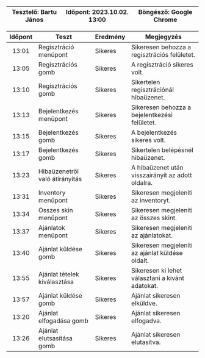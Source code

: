 | Tesztelő: Bartu János | Időpont: 2023.10.02. 13:00 | Böngésző: Google Chrome |
| -------------------------------------|----------|-------------------------|

| Időpont | Teszt                | Eredmény | Megjegyzés                                                            |
|:-------:|----------------------|----------|-----------------------------------------------------------------------|
| 13:01 | Regisztráció menüpont | Sikeres | Sikeresen behozza a regisztrációs felületet. | 
| 13:05 | Regisztrációs gomb | Sikeres | A regisztráció sikeres volt. |
| 13:10 | Regisztrációs gomb | Sikeres | Sikertelen regisztrációnál hibaüzenet. |
| 13:13 | Bejelentkezés menüpont | Sikeres | Sikeresen behozza a bejelentkezési felületet. | 
| 13:15 | Bejelentkezés gomb | Sikeres | A bejelentkezés sikeres volt. |
| 13:17 | Bejelentkezés gomb | Sikeres | Sikertelen belépésnél hibaüzenet. |
| 13:23 | Hibaüzenetről való átirányítás | Sikeres | A hibaüzenet után visszairányít az adott oldalra. |
| 13:31 | Inventory menüpont | Sikeres | Sikeresen megjeleníti az inventoryt. |
| 13:34 | Összes skin menüpont | Sikeres | Sikeresen megjeleníti az összes skint. |
| 13:37 | Ajánlatok menüpont | Sikeres | Sikeresen megjeleníti az ajánlatokat. |
| 13:40 | Ajánlat küldése gomb | Sikeres | Sikeresen megjeleníti az ajánlat küldése oldalt. |
| 13:55 | Ajánlat tételek kiválasztása | Sikeres | Sikeresen ki lehet választani a kivánt adatokat. |
| 13:57 | Ajánlat küldése gomb | Sikeres | Ajánlat sikeresen elküldve. |
| 13:20 | Ajánlat elfogadása gomb | Sikeres | Ajánlat sikeresen elfogadva. |
| 13:26 | Ajánlat elutsasítása gomb | Sikeres | Ajánlat sikeresen elutasítva. |